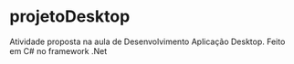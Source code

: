 # projetoDesktop
Atividade proposta na aula de Desenvolvimento Aplicação Desktop. Feito em C# no framework .Net 
